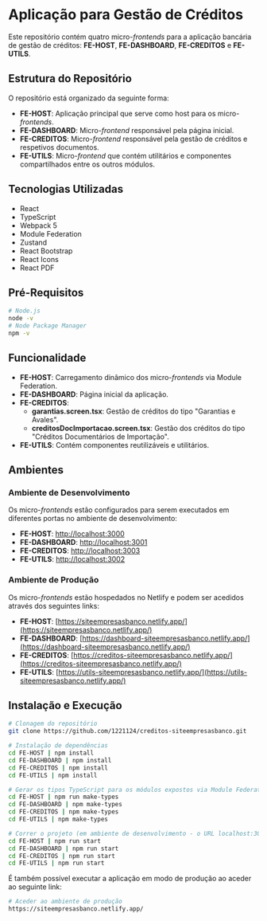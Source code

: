 # Aplicação para Gestão de Créditos

Este repositório contém quatro micro-_frontends_ para a aplicação bancária de gestão de créditos: **FE-HOST**, **FE-DASHBOARD**, **FE-CREDITOS** e **FE-UTILS**.

## Estrutura do Repositório

O repositório está organizado da seguinte forma:

- **FE-HOST**: Aplicação principal que serve como host para os micro-_frontends_.
- **FE-DASHBOARD**: Micro-_frontend_ responsável pela página inicial.
- **FE-CREDITOS**: Micro-_frontend_ responsável pela gestão de créditos e respetivos documentos.
- **FE-UTILS**: Micro-_frontend_ que contém utilitários e componentes compartilhados entre os outros módulos.

## Tecnologias Utilizadas

- React
- TypeScript
- Webpack 5
- Module Federation
- Zustand
- React Bootstrap
- React Icons
- React PDF

## Pré-Requisitos

```bash
# Node.js
node -v
# Node Package Manager
npm -v
```

## Funcionalidade

- **FE-HOST**: Carregamento dinâmico dos micro-_frontends_ via Module Federation.
- **FE-DASHBOARD**: Página inicial da aplicação.
- **FE-CREDITOS**:
  - **garantias.screen.tsx**: Gestão de créditos do tipo "Garantias e Avales".
  - **creditosDocImportacao.screen.tsx**: Gestão dos créditos do tipo "Créditos Documentários de Importação".
- **FE-UTILS**: Contém componentes reutilizáveis e utilitários.

## Ambientes

### Ambiente de Desenvolvimento

Os micro-_frontends_ estão configurados para serem executados em diferentes portas no ambiente de desenvolvimento:

- **FE-HOST**: [http://localhost:3000](http://localhost:3000)
- **FE-DASHBOARD**: [http://localhost:3001](http://localhost:3001)
- **FE-CREDITOS**: [http://localhost:3003](http://localhost:3003)
- **FE-UTILS**: [http://localhost:3002](http://localhost:3002)

### Ambiente de Produção

Os micro-_frontends_ estão hospedados no Netlify e podem ser acedidos através dos seguintes links:

- **FE-HOST**: [https://siteempresasbanco.netlify.app/](https://siteempresasbanco.netlify.app/)
- **FE-DASHBOARD**: [https://dashboard-siteempresasbanco.netlify.app/](https://dashboard-siteempresasbanco.netlify.app/)
- **FE-CREDITOS**: [https://creditos-siteempresasbanco.netlify.app/](https://creditos-siteempresasbanco.netlify.app/)
- **FE-UTILS**: [https://utils-siteempresasbanco.netlify.app/](https://utils-siteempresasbanco.netlify.app/)

## Instalação e Execução

```bash
# Clonagem do repositório
git clone https://github.com/1221124/creditos-siteempresasbanco.git

# Instalação de dependências
cd FE-HOST | npm install
cd FE-DASHBOARD | npm install
cd FE-CREDITOS | npm install
cd FE-UTILS | npm install

# Gerar os tipos TypeScript para os módulos expostos via Module Federation
cd FE-HOST | npm run make-types
cd FE-DASHBOARD | npm make-types
cd FE-CREDITOS | npm make-types
cd FE-UTILS | npm make-types

# Correr o projeto (em ambiente de desenvolvimento - o URL localhost:3000 será automaticamente aberto no seu browser)
cd FE-HOST | npm run start
cd FE-DASHBOARD | npm run start
cd FE-CREDITOS | npm run start
cd FE-UTILS | npm run start
```

É também possível executar a aplicação em modo de produção ao aceder ao seguinte link:

```bash
# Aceder ao ambiente de produção
https://siteempresasbanco.netlify.app/
```
